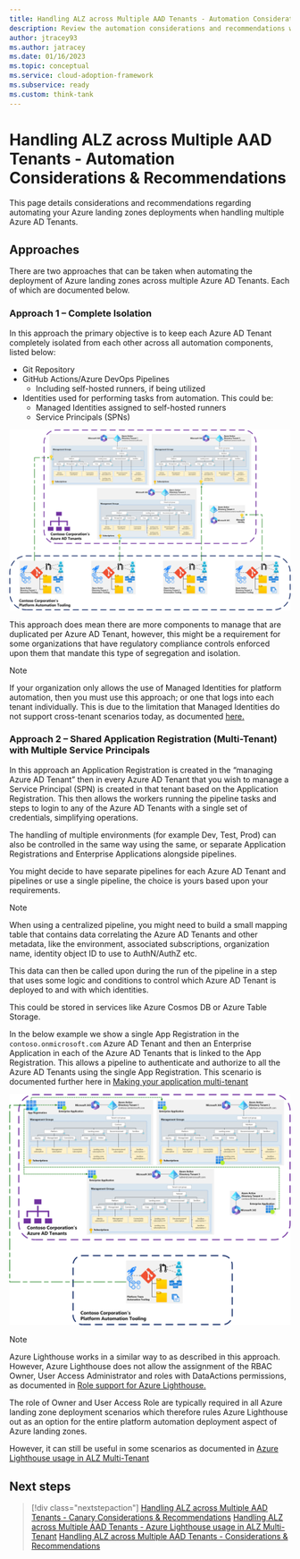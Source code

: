 ```yaml
---
title: Handling ALZ across Multiple AAD Tenants - Automation Considerations & Recommendations
description: Review the automation considerations and recommendations when handling multiple Azure AD Tenants alongside Azure Landing Zones
author: jtracey93
ms.author: jatracey
ms.date: 01/16/2023
ms.topic: conceptual
ms.service: cloud-adoption-framework
ms.subservice: ready
ms.custom: think-tank
---
```


# Handling ALZ across Multiple AAD Tenants - Automation Considerations & Recommendations

This page details considerations and recommendations regarding automating your Azure landing zones deployments when handling multiple Azure AD Tenants.

## Approaches

There are two approaches that can be taken when automating the deployment of Azure landing zones across multiple Azure AD Tenants. Each of which are documented below.

### Approach 1 – Complete Isolation

In this approach the primary objective is to keep each Azure AD Tenant completely isolated from each other across all automation components, listed below:

- Git Repository
- GitHub Actions/Azure DevOps Pipelines
  - Including self-hosted runners, if being utilized
- Identities used for performing tasks from automation. This could be:
  - Managed Identities assigned to self-hosted runners
  - Service Principals (SPNs)

[![Diagram of multiple Azure AD Tenants with Azure Landing Zones deployed using the complete isolation automation approach](media/alz-multi-tenant-3.png)](media/alz-multi-tenant-3.png#lightbox)

This approach does mean there are more components to manage that are duplicated per Azure AD Tenant, however, this might be a requirement for some organizations that have regulatory compliance controls enforced upon them that mandate this type of segregation and isolation.

>[!NOTE]
> If your organization only allows the use of Managed Identities for platform automation, then you must use this approach; or one that logs into each tenant individually. This is due to the limitation that Managed Identities do not support cross-tenant scenarios today, as documented [here.](/azure/active-directory/managed-identities-azure-resources/managed-identities-faq#can-i-use-a-managed-identity-to-access-a-resource-in-a-different-directorytenant)

### Approach 2 – Shared Application Registration (Multi-Tenant) with Multiple Service Principals

In this approach an Application Registration is created in the “managing Azure AD Tenant” then in every Azure AD Tenant that you wish to manage a Service Principal (SPN) is created in that tenant based on the Application Registration. This then allows the workers running the pipeline tasks and steps to login to any of the Azure AD Tenants with a single set of credentials, simplifying operations.

The handling of multiple environments (for example Dev, Test, Prod) can also be controlled in the same way using the same, or separate Application Registrations and Enterprise Applications alongside pipelines.

You might decide to have separate pipelines for each Azure AD Tenant and pipelines or use a single pipeline, the choice is yours based upon your requirements.

>[!NOTE]
> When using a centralized pipeline, you might need to build a small mapping table that contains data correlating the Azure AD Tenants and other metadata, like the environment, associated subscriptions, organization name, identity object ID to use to AuthN/AuthZ etc.
>
> This data can then be called upon during the run of the pipeline in a step that uses some logic and conditions to control which Azure AD Tenant is deployed to and with which identities.
>
> This could be stored in services like Azure Cosmos DB or Azure Table Storage.

In the below example we show a single App Registration in the `contoso.onmicrosoft.com` Azure AD Tenant and then an Enterprise Application in each of the Azure AD Tenants that is linked to the App Registration. This allows a pipeline to authenticate and authorize to all the Azure AD Tenants using the single App Registration. This scenario is documented further here in [Making your application multi-tenant](/azure/active-directory/develop/howto-convert-app-to-be-multi-tenant)

[![Diagram of multiple Azure AD Tenants with Azure Landing Zones deployed using the Shared Application Registration (Multi-Tenant) with Multiple Service Principals automation approach](media/alz-multi-tenant-4.png)](media/alz-multi-tenant-4.png#lightbox)

>[!NOTE]
> Azure Lighthouse works in a similar way to as described in this approach. However, Azure Lighthouse does not allow the assignment of the RBAC Owner, User Access Administrator and roles with DataActions permissions, as documented in [Role support for Azure Lighthouse.](/azure/lighthouse/concepts/tenants-users-roles#role-support-for-azure-lighthouse)
> 
> The role of Owner and User Access Role are typically required in all Azure landing zone deployment scenarios which therefore rules Azure Lighthouse out as an option for the entire platform automation deployment aspect of Azure landing zones.
> 
> However, it can still be useful in some scenarios as documented in [Azure Lighthouse usage in ALZ Multi-Tenant](multiple-aad-tenants-in-alz-handling-lighthouse.md)

## Next steps

> [!div class="nextstepaction"]
> [Handling ALZ across Multiple AAD Tenants - Canary Considerations & Recommendations](multiple-aad-tenants-in-alz-handling-canary.md)
> [Handling ALZ across Multiple AAD Tenants - Azure Lighthouse usage in ALZ Multi-Tenant](multiple-aad-tenants-in-alz-handling-automation.md)
> [Handling ALZ across Multiple AAD Tenants - Considerations & Recommendations](multiple-aad-tenants-in-alz-handling-c-r.md)
